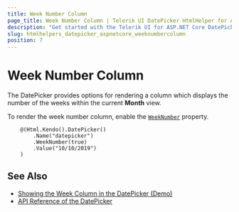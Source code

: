 ```yaml
---
title: Week Number Column
page_title: Week Number Column | Telerik UI DatePicker HtmlHelper for ASP.NET Core
description: "Get started with the Telerik UI for ASP.NET Core DatePicker and learn how to render a column for the number of weeks within the current month."
slug: htmlhelpers_datepicker_aspnetcore_weeknumbercolumn
position: 7
---
```


# Week Number Column

The DatePicker provides options for rendering a column which displays the number of the weeks within the current **Month** view.

To render the week number column, enable the [`WeekNumber`](/api//Kendo.Mvc.UI.Fluent/DatePickerBuilder#weeknumbersystemboolean) property.

```Razor
    @(Html.Kendo().DatePicker()
        .Name("datepicker")
        .WeekNumber(true)
        .Value("10/10/2019")
    )
```

## See Also

* [Showing the Week Column in the DatePicker (Demo)](https://demos.telerik.com/aspnet-core/datepicker/week-column)
* [API Reference of the DatePicker](/api/datepicker)
